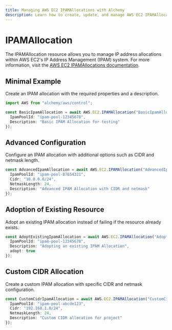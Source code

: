 ```yaml
---
title: Managing AWS EC2 IPAMAllocations with Alchemy
description: Learn how to create, update, and manage AWS EC2 IPAMAllocations using Alchemy Cloud Control.
---
```


# IPAMAllocation

The IPAMAllocation resource allows you to manage IP address allocations within AWS EC2's IP Address Management (IPAM) system. For more information, visit the [AWS EC2 IPAMAllocations documentation](https://docs.aws.amazon.com/ec2/latest/userguide/).

## Minimal Example

Create an IPAM allocation with the required properties and a description.

```ts
import AWS from "alchemy/aws/control";

const BasicIpamAllocation = await AWS.EC2.IPAMAllocation("BasicIpamAllocation", {
  IpamPoolId: "ipam-pool-12345678",
  Description: "Basic IPAM Allocation for testing"
});
```

## Advanced Configuration

Configure an IPAM allocation with additional options such as CIDR and netmask length.

```ts
const AdvancedIpamAllocation = await AWS.EC2.IPAMAllocation("AdvancedIpamAllocation", {
  IpamPoolId: "ipam-pool-87654321",
  Cidr: "10.0.0.0/24",
  NetmaskLength: 24,
  Description: "Advanced IPAM Allocation with CIDR and netmask"
});
```

## Adoption of Existing Resource

Adopt an existing IPAM allocation instead of failing if the resource already exists.

```ts
const AdoptExistingIpamAllocation = await AWS.EC2.IPAMAllocation("AdoptExistingIpamAllocation", {
  IpamPoolId: "ipam-pool-12345678",
  Description: "Adopting an existing IPAM Allocation",
  adopt: true
});
```

## Custom CIDR Allocation

Create a custom IPAM allocation with specific CIDR and netmask configuration.

```ts
const CustomCidrIpamAllocation = await AWS.EC2.IPAMAllocation("CustomCidrIpamAllocation", {
  IpamPoolId: "ipam-pool-abcde123",
  Cidr: "192.168.1.0/24",
  NetmaskLength: 24,
  Description: "Custom CIDR allocation for project"
});
```